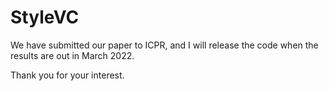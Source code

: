 # StyleVC

We have submitted our paper to ICPR, and I will release the code when the results are out in March 2022.

Thank you for your interest.
